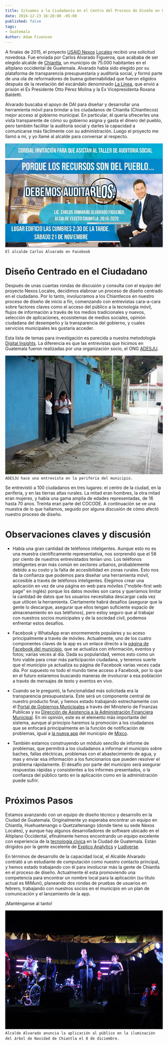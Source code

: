 ```yaml
---
title: Situamos a la Ciudadanía en el Centro del Proceso de Diseño en Guatemala
date: 2016-12-23 16:28:00 -05:00
published: false
tags:
- Guatemala
Author: Adam Fivenson
---
```


A finales de 2015, el proyecto [USAID Nexos](http://www.dai.com/our-work/projects/guatemala-nexos-locales) [Locales](https://www.facebook.com/USAID.NexosLocales/) recibió una solicitud novedosa. Fue enviada por Carlos Alvarado Figueroa, que acababa de ser elegido alcalde de [Chiantla](https://goo.gl/maps/5vfAjrmthUM2), un municipio de 75.000 habitantes en el altiplano occidental de Guatemala. Alvarado había sido elegido por su plataforma de transparencia presupuestaria y auditoría social, y formó parte de una ola de reformadores de buena gobernabilidad que fueron eligidos después de la revelación del escándalo denominado [La Línea](http://www.insightcrime.org/news-analysis/), que envió a prisión el Ex Presidente Otto Pérez Molina y la Ex Vicepresidenta Roxana Baldetti. 

Alvarado buscaba el apoyo de DAI para diseñar y desarrollar una herramienta móvil para brindar a los ciudadanos de Chiantla (Chiantlecos) mejor acceso al gobierno municipal. En particular, él quería ofrecerles una vista transparente de cómo su gobierno asigna y gasta el dinero del pueblo, pero también facilitar la auditoría social y darles la capacidad a comunicarse más fácilmente con su administración. Luego el proyecto me llamó a mí, y yo llamé al alcalde para conversar al respecto.

![Audit.jpg](/uploads/audit.jpg)
`El alcalde Carlos Alvarado en Facebook`

<!--more-->

# Diseño Centrado en el Ciudadano

Después de unas cuantas rondas de discusión y consulta con el equipo del proyecto Nexos Locales, decidimos elabroar un proceso de diseño centrado en el ciudadano. Por lo tanto, involucramos a los Chiantlecos en nuestro proceso de diseño de inicio a fin, comenzando con entrevistas cara-a-cara sobre factores claves como el acceso del público a la tecnología móvil, flujos de información a través de los medios tradicionales y nuevos, selección de aplicaciones, ecosistemas de medios sociales, opinión ciudadana del desempeño y la transparencia del gobierno, y cuales servicios municipales les gustaría acceder.

Esta lista de temas para investigación es parecida a nuestra metodología [Digital Insights](https://dai-global-digital.com/tags/?tag=digital-insights). La diferencia es que las entrevistas que hicimos en Guatemala fueron realizadas por una organización socio, el ONG [ADESJU](https://www.facebook.com/Asociaci%C3%B3n-Para-el-Desarrollo-Sostenible-de-la-Juventud-130288017040702/).

![WhatsApp-Image-20160618 (10).jpeg](/uploads/WhatsApp-Image-20160618%20(10).jpeg)
`ADESJU hace una entrevista en la periferia del municipio.`

Se entrevistó a 100 ciudadanos en tres lugares: el centro de la ciudad, en la periferia, y en las tierras altas rurales. La mitad eran hombres, la otra mitad eran mujeres, y había una gama amplia de edades representadas, de 16 hasta 70 anos. Treinta eran parte del COCODE. A continuación se ve una muestra de lo que hallamos, seguido por alguna discusión de cómo afectó nuestro proceso de diseño.

<script id="infogram_0_aa076f99-f27b-4ea9-92e6-8a109db3466d" title="Encuesta de Chiantla" src="//e.infogr.am/js/dist/embed.js?gon" type="text/javascript"></script>


# Observaciones claves y discusión

* Había una gran cantidad de teléfonos inteligentes. Aunque esto no es una muestra científicamente representativa, nos sorprendió que el 58 por ciento de nuestros entrevistados tenían uno. Los teléfonos inteligentes eran más común en sectores urbanos, probablemente debido a su costo y la falta de accesibilidad en zonas rurales. Esto nos da la confianza que podemos para diseñar una herramienta móvil, accesible a través de teléfonos inteligentes. Elegimos crear una aplicación en vez de una página en web para móviles ("mobile-first web page" en inglés) porque los datos moviles son caros y queríamos limitar la cantidad de datos que los usuarios necesitaba descargar cada vez que utilicen la herramienta. Ciertamente habrá desafíos (asegurar que la gente lo descargue, asegurar que ellos tengan suficiente espacio de almacenamiento en sus teléfonos), pero estoy seguro que al trabajar con nuestros socios municipales y de la sociedad civil, podemos enfrentar estos desafíos.

* Facebook y WhatsApp eran enormemente populares y su aceso principalmente a través de móviles. Actualmente, uno de los cuatro componentes claves de la app es un enlace directo a la [página de Facebook del municipio](https://www.facebook.com/MuniChiantla/), que se actualiza con información, eventos y fotos; varias veces al día. Dada su popularidad, vemos esto como un foro viable para crear más participación ciudadana, y tenemos suerte que el municipio ya actualiza su página de Facebook varias veces cada día. Por supuesto no todo el mundo tiene acceso a Facebook, por lo que en el futuro estaremos buscando maneras de involucrar a esa población a través de mensajes de texto y eventos en vivo. 

* Cuando se le preguntó, la funcionalidad más solicitada era la transparencia presupuestaria. Éste será un componente central de nuestro producto final, y hemos estado trabajando estrechamente con él [Portal de Gobiernos Municipales](http://portalgl.minfin.gob.gt/Paginas/PortalGobiernosLocales.aspx) a través del Ministerio de Finanzas Publicas y su [Dirección de Asistencia a la Administración Financiera Municipal](http://www.minfin.gob.gt/index.php/noticias-minfin-2014/1707-19-la-direccion-de-asistencia-a-la-administracion-financiera-municipal-daafim-habilita-oficinas-de-atencion-para-municipalidades). En mi opinión, este es el elemento más importante del sistema, aunque al principio haremos la promoción a los ciudadanos que se enfocará principalmente en la función de notificación de problemas, igual a [la nueva app](http://www.mixcoapp.com/) del municipio de [Mixco](https://goo.gl/maps/3kcptFFKe2S2).

* También estamos construyendo un módulo sencillo de informe de problemas, que permitirá a los ciudadanos a informar el municipio sobre baches, fallas eléctricas, problemas con el abastecimiento de agua, y mas  y enviar esa información a los funcionarios que pueden resolver el problema rápidamente. El desafío por parte del municipio será asegurar respuestas rápidas y consistentes a los informes presentados, o la confianza del público tanto en la aplicación como en la administración puede sufrir.

# Próximos Pasos

Estamos avanzando con un equipo de diseño técnico y desarrollo en la Ciudad de Guatemala. Originalmente yo esperaba encontrar un equipo en Chiantla, Huehuetenango o Quetzaltenango (donde tiene su sede Nexos Locales), y aunque hay algunos desarrolladores de software ubicado en el Altiplano Occidental, efinalmente hemos encontrando un equipo excelente con experiencia de la [tecnología cívica](http://www.govtech.com/civic/What-is-Civic-Tech.html) en la Ciudad de Guatemala. Están dirigidos por la gente excelente de [Explico Analytics](http://explicoanalytics.com/) y [Ludiverse](http://www.ludiverse.net/). 

En términos de desarrollo de la capacidad local, el Alcalde Alvarado contrató a un estudiante de computación como nuestro contacto principal, y hemos estado trabajando con él para involucrar más la gente de Chiantla en el proceso de diseño. Actualmente él esta promoviendo una competencia para encontrar un nombre local para la aplicación (su título actual es MiMuni), planeando dos rondas de pruebas de usuarios en febrero, trabajando con nuestros socios en el municipio en un plan de comunicación y el lanzamiento de la app.

¡Manténganse al tanto!

![Archivo_0011.jpeg](/uploads/Archivo_0011.jpeg)
`Alcalde Alvarado anuncia la aplicación al público en la iluminación del árbol de Navidad de Chiantla el 8 de diciembre.`